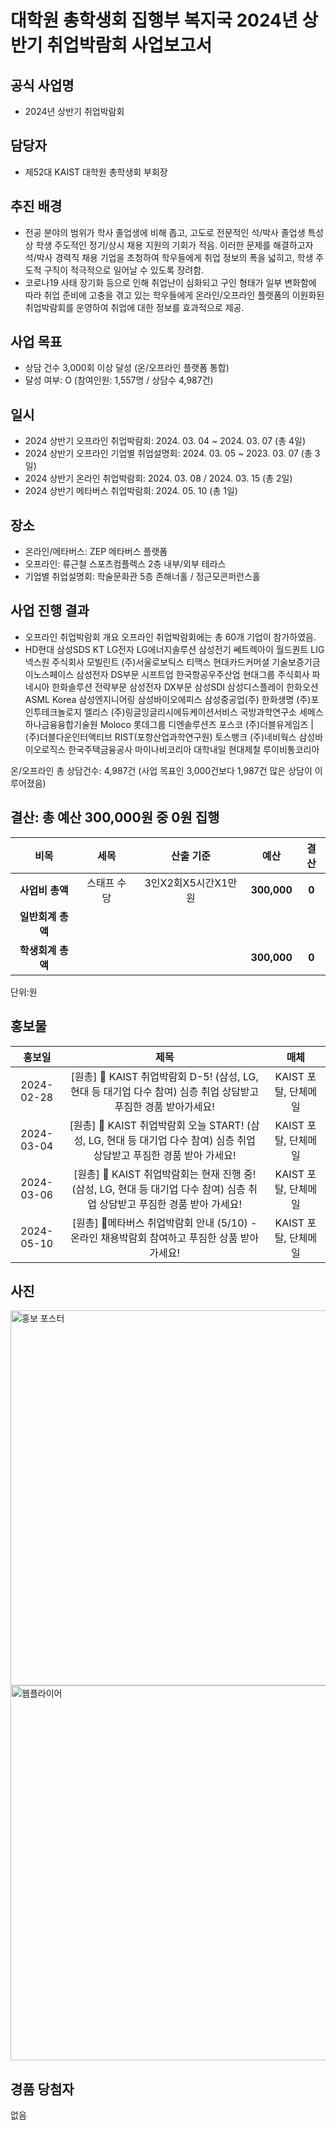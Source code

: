 대학원 총학생회 집행부 복지국 2024년 상반기 취업박람회 사업보고서
===

## 공식 사업명
- 2024년 상반기 취업박람회

## 담당자
- 제52대 KAIST 대학원 총학생회 부회장

## 추진 배경
- 전공 분야의 범위가 학사 졸업생에 비해 좁고, 고도로 전문적인 석/박사 졸업생 특성상 학생 주도적인 정기/상시 채용 지원의 기회가 적음. 이러한 문제를 해결하고자 석/박사 경력직 채용 기업을 초청하여 학우들에게 취업 정보의 폭을 넓히고, 학생 주도적 구직이 적극적으로 일어날 수 있도록 장려함.
- 코로나19 사태 장기화 등으로 인해 취업난이 심화되고 구인 형태가 일부 변화함에 따라 취업 준비에 고충을 겪고 있는 학우들에게 온라인/오프라인 플랫폼의 이원화된 취업박람회를 운영하여 취업에 대한 정보를 효과적으로 제공.

## 사업 목표
- 상담 건수 3,000회 이상 달성 (온/오프라인 플랫폼 통합)
- 달성 여부: O (참여인원: 1,557명 / 상담수 4,987건)

## 일시
- 2024 상반기 오프라인 취업박람회: 2024. 03. 04 ~ 2024. 03. 07 (총 4일)
- 2024 상반기 오프라인 기업별 취업설명회: 2024. 03. 05 ~ 2023. 03. 07 (총 3일)
- 2024 상반기 온라인 취업박람회: 2024. 03. 08 / 2024. 03. 15 (총 2일)
- 2024 상반기 메타버스 취업박람회: 2024. 05. 10 (총 1일)

## 장소
- 온라인/메타버스: ZEP 메타버스 플랫폼
- 오프라인: 류근철 스포츠컴플렉스 2층 내부/외부 테라스
- 기업별 취업설명회: 학술문화관 5층 존해너홀 / 정근모콘퍼런스홀

## 사업 진행 결과
- 오프라인 취업박람회 개요 오프라인 취업박람회에는 총 60개 기업이 참가하였음.
- HD현대 삼성SDS KT LG전자 LG에너지솔루션 삼성전기 쎄트렉아이 월드퀀트 LIG넥스원 주식회사 모빌린트 (주)서울로보틱스 티맥스 현대카드커머셜 기술보증기금 이노스페이스 삼성전자 DS부문 시프트업 한국항공우주산업 현대그룹 주식회사 파네시아 한화솔루션 전략부문 삼성전자 DX부문 삼성SDI 삼성디스플레이 한화오션 ASML Korea 삼성엔지니어링 삼성바이오에피스 삼성중공업(주) 한화생명 (주)포인투테크놀로지 엘리스 (주)링글잉글리시에듀케이션서비스 국방과학연구소 세메스 하나금융융합기술원 Moloco 롯데그룹 디엔솔루션즈 포스코 (주)더블유게임즈 | (주)더블다운인터액티브 RIST(포항산업과학연구원) 토스뱅크 (주)네비웍스 삼성바이오로직스 한국주택금융공사 마이나비코리아 대학내일 현대제철 루이비통코리아

온/오프라인 총 상담건수: 4,987건 (사업 목표인 3,000건보다 1,987건 많은 상담이 이루어졌음)

## 결산: 총 예산 300,000원 중 0원 집행

|  **비목** |   **세목**   | **산출 기준** | **예산** | **결산** |
|:----------:|:------------:|:--------:|:--------:|:--------:|
|   **사업비 총액**  |   스태프 수당   |    3인X2회X5시간X1만원    | **300,000** | **0** |
|   **일반회계 총액**  |  |  |  |  |
|   **학생회계 총액**  |         |       |**300,000** | **0** |

단위:원 

## 홍보물

|  **홍보일** |   **제목**   | **매체** |
|:----------:|:------------:|:--------:|
|2024-02-28|[원총] 🔎 KAIST 취업박람회 D-5! (삼성, LG, 현대 등 대기업 다수 참여) 심층 취업 상담받고 푸짐한 경품 받아가세요! | KAIST 포탈, 단체메일|
|2024-03-04|[원총] 📣 KAIST 취업박람회 오늘 START! (삼성, LG, 현대 등 대기업 다수 참여) 심층 취업 상담받고 푸짐한 경품 받아 가세요! |KAIST 포탈, 단체메일|
|2024-03-06|[원총] 📣 KAIST 취업박람회는 현재 진행 중! (삼성, LG, 현대 등 대기업 다수 참여) 심층 취업 상담받고 푸짐한 경품 받아 가세요! |KAIST 포탈, 단체메일|
|2024-05-10|[원총] 👾메타버스 취업박람회 안내 (5/10) - 온라인 채용박람회 참여하고 푸짐한 상품 받아가세요! |KAIST 포탈, 단체메일|

## 사진
<img src="취업박람회-1.jpg" width="600px" title="홍보 포스터"/>
<img src="취업박람회-2.png" width="600px" title="웹플라이어"/>


## 경품 당첨자
없음

